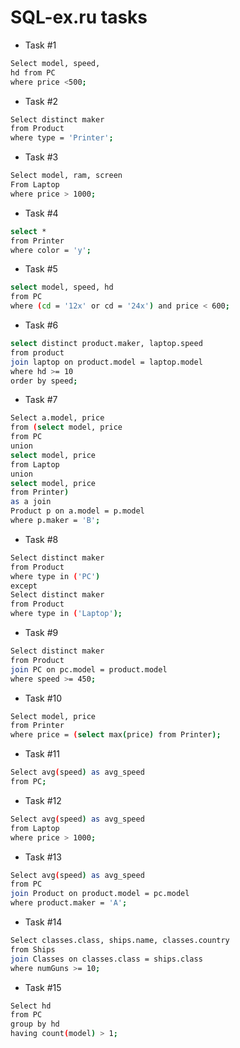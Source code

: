 # SQL-ex.ru tasks
- Task #1
```sh
Select model, speed, 
hd from PC 
where price <500;
```
- Task #2
```sh
Select distinct maker
from Product 
where type = 'Printer';
```
- Task #3
```sh
Select model, ram, screen 
From Laptop 
where price > 1000;
```
- Task #4
```sh
select * 
from Printer 
where color = 'y';
```
- Task #5
```sh
select model, speed, hd 
from PC 
where (cd = '12x' or cd = '24x') and price < 600;
```
- Task #6
```sh
select distinct product.maker, laptop.speed
from product 
join laptop on product.model = laptop.model
where hd >= 10
order by speed;
```
- Task #7
```sh
Select a.model, price 
from (select model, price 
from PC 
union
select model, price 
from Laptop
union
select model, price 
from Printer) 
as a join
Product p on a.model = p.model
where p.maker = 'B';
```
- Task #8
```sh
Select distinct maker
from Product
where type in ('PC')
except
Select distinct maker
from Product
where type in ('Laptop');
```
- Task #9
```sh
Select distinct maker 
from Product
join PC on pc.model = product.model
where speed >= 450;
```
- Task #10
```sh
Select model, price
from Printer
where price = (select max(price) from Printer);
```
- Task #11
```sh
Select avg(speed) as avg_speed
from PC;
```
- Task #12
```sh
Select avg(speed) as avg_speed
from Laptop
where price > 1000;
```
- Task #13
```sh
Select avg(speed) as avg_speed
from PC
join Product on product.model = pc.model
where product.maker = 'A';
```
- Task #14
```sh
Select classes.class, ships.name, classes.country
from Ships
join Classes on classes.class = ships.class
where numGuns >= 10;
```
- Task #15
```sh
Select hd
from PC 
group by hd
having count(model) > 1;
